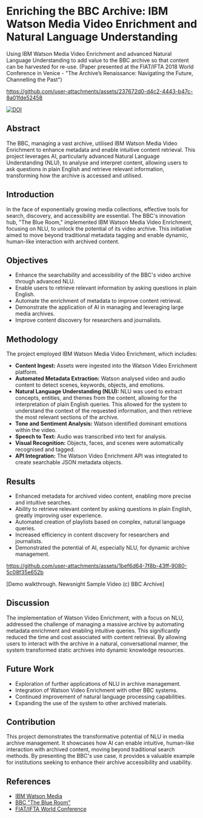 # Enriching the BBC Archive: IBM Watson Media Video Enrichment and Natural Language Understanding

Using IBM Watson Media Video Enrichment and advanced Natural Language Understanding to add value to the BBC archive so that content can be harvested for re-use. (Paper presented at the FIAT/IFTA 2018 World Conference in Venice - "The Archive’s Renaissance: Navigating the Future, Channelling the Past")



https://github.com/user-attachments/assets/237672d0-d4c2-4443-b47c-8a01fde52458




[![DOI](https://zenodo.org/badge/DOI/10.5281/zenodo.15050410.svg)](https://doi.org/10.5281/zenodo.15050410)



## Abstract

The BBC, managing a vast archive, utilised IBM Watson Media Video Enrichment to enhance metadata and enable intuitive content retrieval. This project leverages AI, particularly advanced Natural Language Understanding (NLU), to analyse and interpret content, allowing users to ask questions in plain English and retrieve relevant information, transforming how the archive is accessed and utilised.

## Introduction

In the face of exponentially growing media collections, effective tools for search, discovery, and accessibility are essential. The BBC's innovation hub, "The Blue Room," implemented IBM Watson Media Video Enrichment, focusing on NLU, to unlock the potential of its video archive. This initiative aimed to move beyond traditional metadata tagging and enable dynamic, human-like interaction with archived content.

## Objectives

* Enhance the searchability and accessibility of the BBC's video archive through advanced NLU.
* Enable users to retrieve relevant information by asking questions in plain English.
* Automate the enrichment of metadata to improve content retrieval.
* Demonstrate the application of AI in managing and leveraging large media archives.
* Improve content discovery for researchers and journalists.

## Methodology

The project employed IBM Watson Media Video Enrichment, which includes:

* **Content Ingest:** Assets were ingested into the Watson Video Enrichment platform.
* **Automated Metadata Extraction:** Watson analysed video and audio content to detect scenes, keywords, objects, and emotions.
* **Natural Language Understanding (NLU):** NLU was used to extract concepts, entities, and themes from the content, allowing for the interpretation of plain English queries. This allowed for the system to understand the context of the requested information, and then retrieve the most relevant sections of the archive.
* **Tone and Sentiment Analysis:** Watson identified dominant emotions within the video.
* **Speech to Text:** Audio was transcribed into text for analysis.
* **Visual Recognition:** Objects, faces, and scenes were automatically recognised and tagged.
* **API Integration:** The Watson Video Enrichment API was integrated to create searchable JSON metadata objects.

## Results

* Enhanced metadata for archived video content, enabling more precise and intuitive searches.
* Ability to retrieve relevant content by asking questions in plain English, greatly improving user experience.
* Automated creation of playlists based on complex, natural language queries.
* Increased efficiency in content discovery for researchers and journalists.
* Demonstrated the potential of AI, especially NLU, for dynamic archive management.



https://github.com/user-attachments/assets/1bef6d64-7f8b-43ff-9080-5c08f35e652b



[Demo walkthrough. Newsnight Sample Video (c) BBC Archive]

## Discussion

The implementation of Watson Video Enrichment, with a focus on NLU, addressed the challenge of managing a massive archive by automating metadata enrichment and enabling intuitive queries. This significantly reduced the time and cost associated with content retrieval. By allowing users to interact with the archive in a natural, conversational manner, the system transformed static archives into dynamic knowledge resources.

## Future Work

* Exploration of further applications of NLU in archive management.
* Integration of Watson Video Enrichment with other BBC systems.
* Continued improvement of natural language processing capabilities.
* Expanding the use of the system to other archived materials.

## Contribution

This project demonstrates the transformative potential of NLU in media archive management. It showcases how AI can enable intuitive, human-like interaction with archived content, moving beyond traditional search methods. By presenting the BBC's use case, it provides a valuable example for institutions seeking to enhance their archive accessibility and usability.

## References

* [IBM Watson Media](https://www.ibm.com/watson)
* [BBC "The Blue Room"](https://www.bbc.com/blueroom)
* [FIAT/IFTA World Conference](https://fiatifta.org/world-conference-2018-venice/)
